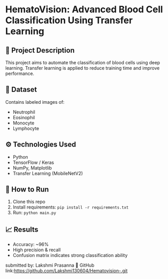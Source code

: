 # HematoVision: Advanced Blood Cell Classification Using Transfer Learning

## 📌 Project Description
This project aims to automate the classification of blood cells using deep learning. Transfer learning is applied to reduce training time and improve performance.

## 📁 Dataset
Contains labeled images of:
- Neutrophil
- Eosinophil
- Monocyte
- Lymphocyte

## ⚙️ Technologies Used
- Python  
- TensorFlow / Keras  
- NumPy, Matplotlib  
- Transfer Learning (MobileNetV2)

## 🚀 How to Run
1. Clone this repo  
2. Install requirements: `pip install -r requirements.txt`  
3. Run: `python main.py`

## 📈 Results
- Accuracy: ~96%  
- High precision & recall  
- Confusion matrix indicates strong classification ability


submitted by: Lakshmi Prasanna 
🔗 GitHub link:https://github.com/Lakshmi130604/Hematovision-.git
